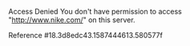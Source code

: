 Access Denied You don't have permission to access "http://www.nike.com/" on this server.

Reference #18.3d8edc43.1587444613.580577f